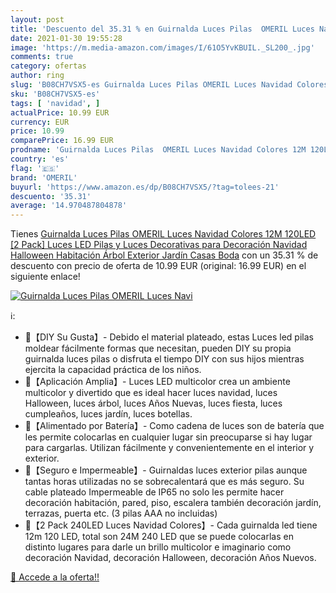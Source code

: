 ```yaml
---
layout: post
title: 'Descuento del 35.31 % en Guirnalda Luces Pilas  OMERIL Luces Navi'
date: 2021-01-30 19:55:28
image: 'https://m.media-amazon.com/images/I/61O5YvKBUIL._SL200_.jpg'
comments: true
category: ofertas
author: ring
slug: 'B08CH7VSX5-es Guirnalda Luces Pilas OMERIL Luces Navidad Colores 12M...'
sku: 'B08CH7VSX5-es'
tags: [ 'navidad', ]
actualPrice: 10.99 EUR
currency: EUR
price: 10.99
comparePrice: 16.99 EUR
prodname: 'Guirnalda Luces Pilas  OMERIL Luces Navidad Colores 12M 120LED [2 Pack]  Luces LED Pilas y Luces Decorativas para Decoración Navidad  Halloween  Habitación  Árbol  Exterior  Jardín  Casas  Boda'
country: 'es'
flag: '🇪🇸'
brand: 'OMERIL'
buyurl: 'https://www.amazon.es/dp/B08CH7VSX5/?tag=tolees-21'
descuento: '35.31'
average: '14.970487804878'
---
```


Tienes [Guirnalda Luces Pilas  OMERIL Luces Navidad Colores 12M 120LED [2 Pack]  Luces LED Pilas y Luces Decorativas para Decoración Navidad  Halloween  Habitación  Árbol  Exterior  Jardín  Casas  Boda](https://www.amazon.es/dp/B08CH7VSX5/?tag=tolees-21) con un 35.31 % de descuento con precio de oferta de 10.99 EUR (original: 16.99 EUR) en el siguiente enlace!

[![Guirnalda Luces Pilas  OMERIL Luces Navi](https://m.media-amazon.com/images/I/61O5YvKBUIL._SL200_.jpg)](https://www.amazon.es/dp/B08CH7VSX5/?tag=tolees-21)

ℹ️:

- 🎄【DIY Su Gusta】- Debido el material plateado, estas Luces led pilas moldear fácilmente formas que necesitan, pueden DIY su propia guirnalda luces pilas o disfruta el tiempo DIY con sus hijos mientras ejercita la capacidad práctica de los niños.
- 🎄【Aplicación Amplia】- Luces LED multicolor crea un ambiente multicolor y divertido que es ideal hacer luces navidad, luces Halloween, luces árbol, luces Años Nuevas, luces fiesta, luces cumpleaños, luces jardín, luces botellas.
- 🎄【Alimentado por Batería】- Como cadena de luces son de batería que les permite colocarlas en cualquier lugar sin preocuparse si hay lugar para cargarlas. Utilizan fácilmente y convenientemente en el interior y exterior.
- 🎄【Seguro e Impermeable】- Guirnaldas luces exterior pilas aunque tantas horas utilizadas no se sobrecalentará que es más seguro. Su cable plateado Impermeable de IP65 no solo les permite hacer decoración habitación, pared, piso, escalera también decoración jardín, terrazas, puerta etc. (3 pilas AAA no incluidas)
- 🎄【2 Pack 240LED Luces Navidad Colores】- Cada guirnalda led tiene 12m 120 LED, total son 24M 240 LED que se puede colocarlas en distinto lugares para darle un brillo multicolor e imaginario como decoración Navidad, decoración Halloween, decoración Años Nuevos.

[🛒 Accede a la oferta!!](https://www.amazon.es/dp/B08CH7VSX5/?tag=tolees-21)
